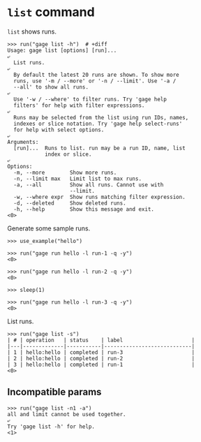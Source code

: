 # `list` command

`list` shows runs.

    >>> run("gage list -h")  # +diff
    Usage: gage list [options] [run]...
    ⤶
      List runs.
    ⤶
      By default the latest 20 runs are shown. To show more
      runs, use '-m / --more' or '-n / --limit'. Use '-a /
      --all' to show all runs.
    ⤶
      Use '-w / --where' to filter runs. Try 'gage help
      filters' for help with filter expressions.
    ⤶
      Runs may be selected from the list using run IDs, names,
      indexes or slice notation. Try 'gage help select-runs'
      for help with select options.
    ⤶
    Arguments:
      [run]...  Runs to list. run may be a run ID, name, list
                index or slice.
    ⤶
    Options:
      -m, --more        Show more runs.
      -n, --limit max   Limit list to max runs.
      -a, --all         Show all runs. Cannot use with
                        --limit.
      -w, --where expr  Show runs matching filter expression.
      -d, --deleted     Show deleted runs.
      -h, --help        Show this message and exit.
    <0>

Generate some sample runs.

    >>> use_example("hello")

    >>> run("gage run hello -l run-1 -q -y")
    <0>

    >>> run("gage run hello -l run-2 -q -y")
    <0>

    >>> sleep(1)

    >>> run("gage run hello -l run-3 -q -y")
    <0>

List runs.

    >>> run("gage list -s")
    | # | operation   | status    | label                      |
    |---|-------------|-----------|----------------------------|
    | 1 | hello:hello | completed | run-3                      |
    | 2 | hello:hello | completed | run-2                      |
    | 3 | hello:hello | completed | run-1                      |
    <0>

## Incompatible params

    >>> run("gage list -n1 -a")
    all and limit cannot be used together.
    ⤶
    Try 'gage list -h' for help.
    <1>
